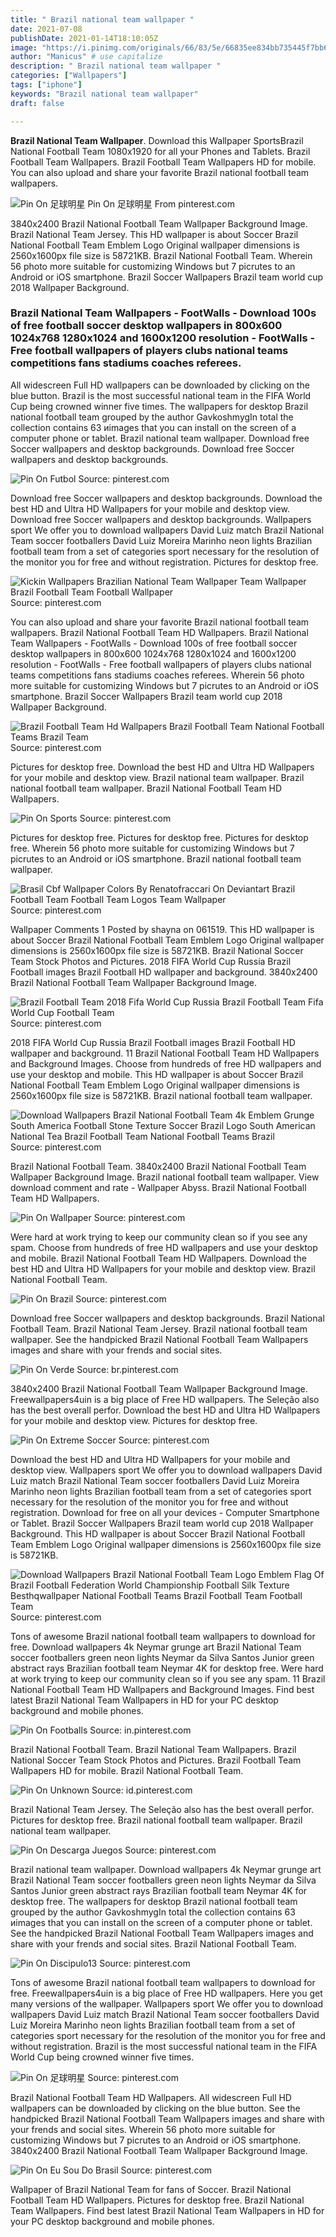 ```yaml
---
title: " Brazil national team wallpaper "
date: 2021-07-08
publishDate: 2021-01-14T18:10:05Z
image: "https://i.pinimg.com/originals/66/83/5e/66835ee834bb735445f7bb6cfbef247b.jpg"
author: "Manicus" # use capitalize
description: " Brazil national team wallpaper "
categories: ["Wallpapers"]
tags: ["iphone"]
keywords: "Brazil national team wallpaper"
draft: false

---
```



**Brazil National Team Wallpaper**. Download this Wallpaper SportsBrazil National Football Team 1080x1920 for all your Phones and Tablets. Brazil Football Team Wallpapers. Brazil Football Team Wallpapers HD for mobile. You can also upload and share your favorite Brazil national football team wallpapers.

![Pin On 足球明星](https://i.pinimg.com/564x/13/e6/21/13e621cab0121b7f7ad0aaa6ad6e6d9f.jpg "Pin On 足球明星")
Pin On 足球明星 From pinterest.com


3840x2400 Brazil National Football Team Wallpaper Background Image. Brazil National Team Jersey. This HD wallpaper is about Soccer Brazil National Football Team Emblem Logo Original wallpaper dimensions is 2560x1600px file size is 58721KB. Brazil National Football Team. Wherein 56 photo more suitable for customizing Windows but 7 picrutes to an Android or iOS smartphone. Brazil Soccer Wallpapers Brazil team world cup 2018 Wallpaper Background.

### Brazil National Team Wallpapers - FootWalls - Download 100s of free football soccer desktop wallpapers in 800x600 1024x768 1280x1024 and 1600x1200 resolution - FootWalls - Free football wallpapers of players clubs national teams competitions fans stadiums coaches referees.

All widescreen Full HD wallpapers can be downloaded by clicking on the blue button. Brazil is the most successful national team in the FIFA World Cup being crowned winner five times. The wallpapers for desktop Brazil national football team grouped by the author GavkoshmygIn total the collection contains 63 иimages that you can install on the screen of a computer phone or tablet. Brazil national team wallpaper. Download free Soccer wallpapers and desktop backgrounds. Download free Soccer wallpapers and desktop backgrounds.


![Pin On Futbol](https://i.pinimg.com/736x/b7/4d/b5/b74db57adb63966db7565c3c47e967b0.jpg "Pin On Futbol")
Source: pinterest.com

Download free Soccer wallpapers and desktop backgrounds. Download the best HD and Ultra HD Wallpapers for your mobile and desktop view. Download free Soccer wallpapers and desktop backgrounds. Wallpapers sport We offer you to download wallpapers David Luiz match Brazil National Team soccer footballers David Luiz Moreira Marinho neon lights Brazilian football team from a set of categories sport necessary for the resolution of the monitor you for free and without registration. Pictures for desktop free.

![Kickin Wallpapers Brazilian National Team Wallpaper Team Wallpaper Brazil Football Team Football Wallpaper](https://i.pinimg.com/originals/0c/88/86/0c88866150bd320ea52c000aa78015e2.jpg "Kickin Wallpapers Brazilian National Team Wallpaper Team Wallpaper Brazil Football Team Football Wallpaper")
Source: pinterest.com

You can also upload and share your favorite Brazil national football team wallpapers. Brazil National Football Team HD Wallpapers. Brazil National Team Wallpapers - FootWalls - Download 100s of free football soccer desktop wallpapers in 800x600 1024x768 1280x1024 and 1600x1200 resolution - FootWalls - Free football wallpapers of players clubs national teams competitions fans stadiums coaches referees. Wherein 56 photo more suitable for customizing Windows but 7 picrutes to an Android or iOS smartphone. Brazil Soccer Wallpapers Brazil team world cup 2018 Wallpaper Background.

![Brazil Football Team Hd Wallpapers Brazil Football Team National Football Teams Brazil Team](https://i.pinimg.com/originals/28/04/ca/2804cacd4f8a494d219d12092e36a27a.jpg "Brazil Football Team Hd Wallpapers Brazil Football Team National Football Teams Brazil Team")
Source: pinterest.com

Pictures for desktop free. Download the best HD and Ultra HD Wallpapers for your mobile and desktop view. Brazil national team wallpaper. Brazil national football team wallpaper. Brazil National Football Team HD Wallpapers.

![Pin On Sports](https://i.pinimg.com/originals/81/27/c0/8127c0f1d11b3017ef847c7c15fbfc4b.jpg "Pin On Sports")
Source: pinterest.com

Pictures for desktop free. Pictures for desktop free. Pictures for desktop free. Wherein 56 photo more suitable for customizing Windows but 7 picrutes to an Android or iOS smartphone. Brazil national football team wallpaper.

![Brasil Cbf Wallpaper Colors By Renatofraccari On Deviantart Brazil Football Team Football Team Logos Team Wallpaper](https://i.pinimg.com/originals/5a/a0/f4/5aa0f4fa2677d9c47a96179200ab7d78.jpg "Brasil Cbf Wallpaper Colors By Renatofraccari On Deviantart Brazil Football Team Football Team Logos Team Wallpaper")
Source: pinterest.com

Wallpaper Comments 1 Posted by shayna on 061519. This HD wallpaper is about Soccer Brazil National Football Team Emblem Logo Original wallpaper dimensions is 2560x1600px file size is 58721KB. Brazil National Soccer Team Stock Photos and Pictures. 2018 FIFA World Cup Russia Brazil Football images Brazil Football HD wallpaper and background. 3840x2400 Brazil National Football Team Wallpaper Background Image.

![Brazil Football Team 2018 Fifa World Cup Russia Brazil Football Team Fifa World Cup Football Team](https://i.pinimg.com/originals/e5/78/56/e57856507a5d6d07a329990650acb00b.jpg "Brazil Football Team 2018 Fifa World Cup Russia Brazil Football Team Fifa World Cup Football Team")
Source: pinterest.com

2018 FIFA World Cup Russia Brazil Football images Brazil Football HD wallpaper and background. 11 Brazil National Football Team HD Wallpapers and Background Images. Choose from hundreds of free HD wallpapers and use your desktop and mobile. This HD wallpaper is about Soccer Brazil National Football Team Emblem Logo Original wallpaper dimensions is 2560x1600px file size is 58721KB. Brazil national football team wallpaper.

![Download Wallpapers Brazil National Football Team 4k Emblem Grunge South America Football Stone Texture Soccer Brazil Logo South American National Tea Brazil Football Team National Football Teams Brazil](https://i.pinimg.com/originals/a1/a2/36/a1a236ffdea79d9e9959dd47f5ebde33.png "Download Wallpapers Brazil National Football Team 4k Emblem Grunge South America Football Stone Texture Soccer Brazil Logo South American National Tea Brazil Football Team National Football Teams Brazil")
Source: pinterest.com

Brazil National Football Team. 3840x2400 Brazil National Football Team Wallpaper Background Image. Brazil national football team wallpaper. View download comment and rate - Wallpaper Abyss. Brazil National Football Team HD Wallpapers.

![Pin On Wallpaper](https://i.pinimg.com/originals/4b/ab/e4/4babe447fd7066cf763d9ac1f83b9a3d.jpg "Pin On Wallpaper")
Source: pinterest.com

Were hard at work trying to keep our community clean so if you see any spam. Choose from hundreds of free HD wallpapers and use your desktop and mobile. Brazil National Football Team HD Wallpapers. Download the best HD and Ultra HD Wallpapers for your mobile and desktop view. Brazil National Football Team.

![Pin On Brazil](https://i.pinimg.com/originals/86/c1/a5/86c1a55711280550fc706d27cf9fe6f0.jpg "Pin On Brazil")
Source: pinterest.com

Download free Soccer wallpapers and desktop backgrounds. Brazil National Football Team. Brazil National Team Jersey. Brazil national football team wallpaper. See the handpicked Brazil National Football Team Wallpapers images and share with your frends and social sites.

![Pin On Verde](https://i.pinimg.com/originals/98/ab/2b/98ab2b8b1f64795b6ed7dafe233f3c5e.jpg "Pin On Verde")
Source: br.pinterest.com

3840x2400 Brazil National Football Team Wallpaper Background Image. Freewallpapers4uin is a big place of Free HD wallpapers. The Seleção also has the best overall perfor. Download the best HD and Ultra HD Wallpapers for your mobile and desktop view. Pictures for desktop free.

![Pin On Extreme Soccer](https://i.pinimg.com/originals/03/4a/75/034a75e580685a13db56c6530fe70478.jpg "Pin On Extreme Soccer")
Source: pinterest.com

Download the best HD and Ultra HD Wallpapers for your mobile and desktop view. Wallpapers sport We offer you to download wallpapers David Luiz match Brazil National Team soccer footballers David Luiz Moreira Marinho neon lights Brazilian football team from a set of categories sport necessary for the resolution of the monitor you for free and without registration. Download for free on all your devices - Computer Smartphone or Tablet. Brazil Soccer Wallpapers Brazil team world cup 2018 Wallpaper Background. This HD wallpaper is about Soccer Brazil National Football Team Emblem Logo Original wallpaper dimensions is 2560x1600px file size is 58721KB.

![Download Wallpapers Brazil National Football Team Logo Emblem Flag Of Brazil Football Federation World Championship Football Silk Texture Besthqwallpaper National Football Teams Brazil Football Team Football Team](https://i.pinimg.com/originals/9a/6e/61/9a6e61a60a34c65c30e3455e0cf4cdfb.png "Download Wallpapers Brazil National Football Team Logo Emblem Flag Of Brazil Football Federation World Championship Football Silk Texture Besthqwallpaper National Football Teams Brazil Football Team Football Team")
Source: pinterest.com

Tons of awesome Brazil national football team wallpapers to download for free. Download wallpapers 4k Neymar grunge art Brazil National Team soccer footballers green neon lights Neymar da Silva Santos Junior green abstract rays Brazilian football team Neymar 4K for desktop free. Were hard at work trying to keep our community clean so if you see any spam. 11 Brazil National Football Team HD Wallpapers and Background Images. Find best latest Brazil National Team Wallpapers in HD for your PC desktop background and mobile phones.

![Pin On Footballs](https://i.pinimg.com/originals/03/41/66/0341663efebde6256030b69bff71d706.png "Pin On Footballs")
Source: in.pinterest.com

Brazil National Football Team. Brazil National Team Wallpapers. Brazil National Soccer Team Stock Photos and Pictures. Brazil Football Team Wallpapers HD for mobile. Brazil National Football Team.

![Pin On Unknown](https://i.pinimg.com/originals/58/ae/62/58ae62ff77cc0e37174a002881ef990c.jpg "Pin On Unknown")
Source: id.pinterest.com

Brazil National Team Jersey. The Seleção also has the best overall perfor. Pictures for desktop free. Brazil national football team wallpaper. Brazil national team wallpaper.

![Pin On Descarga Juegos](https://i.pinimg.com/736x/af/d8/db/afd8db23bea3288e70bd50f9761a8a28.jpg "Pin On Descarga Juegos")
Source: pinterest.com

Brazil national team wallpaper. Download wallpapers 4k Neymar grunge art Brazil National Team soccer footballers green neon lights Neymar da Silva Santos Junior green abstract rays Brazilian football team Neymar 4K for desktop free. The wallpapers for desktop Brazil national football team grouped by the author GavkoshmygIn total the collection contains 63 иimages that you can install on the screen of a computer phone or tablet. See the handpicked Brazil National Football Team Wallpapers images and share with your frends and social sites. Brazil National Football Team.

![Pin On Discipulo13](https://i.pinimg.com/originals/48/dd/48/48dd4864ee02185301f8c23f8810ea57.jpg "Pin On Discipulo13")
Source: pinterest.com

Tons of awesome Brazil national football team wallpapers to download for free. Freewallpapers4uin is a big place of Free HD wallpapers. Here you get many versions of the wallpaper. Wallpapers sport We offer you to download wallpapers David Luiz match Brazil National Team soccer footballers David Luiz Moreira Marinho neon lights Brazilian football team from a set of categories sport necessary for the resolution of the monitor you for free and without registration. Brazil is the most successful national team in the FIFA World Cup being crowned winner five times.

![Pin On 足球明星](https://i.pinimg.com/564x/13/e6/21/13e621cab0121b7f7ad0aaa6ad6e6d9f.jpg "Pin On 足球明星")
Source: pinterest.com

Brazil National Football Team HD Wallpapers. All widescreen Full HD wallpapers can be downloaded by clicking on the blue button. See the handpicked Brazil National Football Team Wallpapers images and share with your frends and social sites. Wherein 56 photo more suitable for customizing Windows but 7 picrutes to an Android or iOS smartphone. 3840x2400 Brazil National Football Team Wallpaper Background Image.

![Pin On Eu Sou Do Brasil](https://i.pinimg.com/originals/66/83/5e/66835ee834bb735445f7bb6cfbef247b.jpg "Pin On Eu Sou Do Brasil")
Source: pinterest.com

Wallpaper of Brazil National Team for fans of Soccer. Brazil National Football Team HD Wallpapers. Pictures for desktop free. Brazil National Team Wallpapers. Find best latest Brazil National Team Wallpapers in HD for your PC desktop background and mobile phones.

